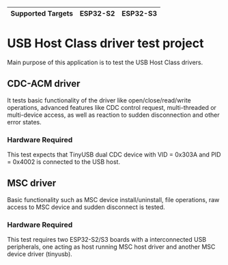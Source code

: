 | Supported Targets | ESP32-S2 | ESP32-S3 |
| ----------------- | -------- | -------- |

# USB Host Class driver test project
Main purpose of this application is to test the USB Host Class drivers.

## CDC-ACM driver

It tests basic functionality of the driver like open/close/read/write operations,
advanced features like CDC control request, multi-threaded or multi-device access,
as well as reaction to sudden disconnection and other error states.

### Hardware Required

This test expects that TinyUSB dual CDC device with VID = 0x303A and PID = 0x4002
is connected to the USB host.

## MSC driver

Basic functionality such as MSC device install/uninstall, file operations, 
raw access to MSC device and sudden disconnect is tested.

### Hardware Required

This test requires two ESP32-S2/S3 boards with a interconnected USB peripherals,
one acting as host running MSC host driver and another MSC device driver (tinyusb).
